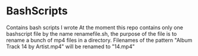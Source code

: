 # BashScripts
Contains bash scripts I wrote
At the moment this repo contains only one bashscript file
by the name renamefile.sh, the purpose of the file is to
rename a bunch of mp4 files in a directory. Filenames of the
pattern "Album Track 14 by Artist.mp4" will be renamed to "14.mp4" 
